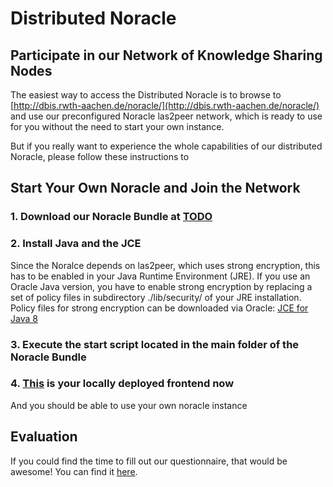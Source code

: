 # Distributed Noracle

## Participate in our Network of Knowledge Sharing Nodes
The easiest way to access the Distributed Noracle is to browse to [http://dbis.rwth-aachen.de/noracle/](http://dbis.rwth-aachen.de/noracle/) and use our preconfigured Noracle las2peer network, which is ready to use for you without the need to start your own instance.  

But if you really want to experience the whole capabilities of our distributed Noracle, please follow these instructions to

## Start Your Own Noracle and Join the Network

### 1. Download our Noracle Bundle at [TODO](TODO)

### 2. Install Java and the JCE
Since the Noralce depends on las2peer, which uses strong encryption, this has to be enabled in your Java Runtime Environment (JRE).
If you use an Oracle Java version, you have to enable strong encryption by replacing a set of policy files in subdirectory ./lib/security/ of your JRE installation.
Policy files for strong encryption can be downloaded via Oracle:
[JCE for Java 8](http://www.oracle.com/technetwork/java/javase/downloads/jce8-download-2133166.html "JCE-8")

### 3. Execute the start script located in the main folder of the Noracle Bundle

### 4. [This](http://localhost:9082/fileservice/v2.2.0/files/noracle/index.html) is your locally deployed frontend now
And you should be able to use your own noracle instance

## Evaluation
If you could find the time to fill out our questionnaire, that would be awesome!
You can find it [here](https://goo.gl/forms/jCg3XDfo0v8cmflf1).
